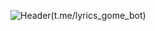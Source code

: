 ![Header]('https://github.com/arowent/lyrics-gome-bot/blob/main/assets/lyricsbot_logo_git.jpg')(t.me/lyrics_gome_bot)
